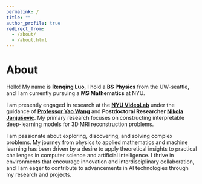 ```yaml
---
permalink: /
title: ""
author_profile: true
redirect_from: 
  - /about/
  - /about.html
---
```

About
======

Hello! My name is **Renqing Luo**, I hold a **BS Physics** from the UW-seattle, and I am currently pursuing a **MS Mathematics** at NYU. 

I am presently engaged in research at the [**NYU VideoLab**](https://wp.nyu.edu/videolab/) under the guidance of [**Professor Yao Wang**](https://engineering.nyu.edu/faculty/yao-wang) and **Postdoctoral Researcher [Nikola Janjušević](https://nikopj.github.io/)**. My primary research focuses on constructing interpretable deep-learning models for 3D MRI reconstruction problems.

I am passionate about exploring, discovering, and solving complex problems. My journey from physics to applied mathematics and machine learning has been driven by a desire to apply theoretical insights to practical challenges in computer science and artificial intelligence. I thrive in environments that encourage innovation and interdisciplinary collaboration, and I am eager to contribute to advancements in AI technologies through my research and projects.


